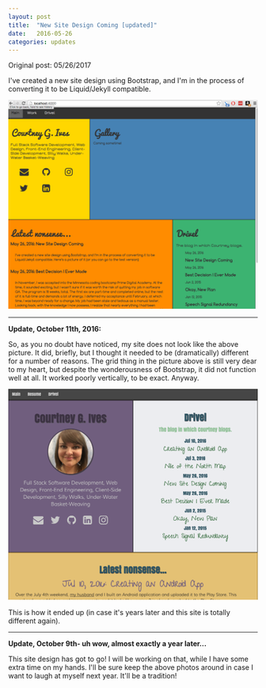 ```yaml
---
layout: post
title:  "New Site Design Coming [updated]"
date:   2016-05-26
categories: updates
---
```


Original post: 05/26/2017

I've created a new site design using Bootstrap, and I'm in the process of converting it to be Liquid/Jekyll compatible.

![new design](/images/boxy-design.png)

------

**Update, October 11th, 2016:**

So, as you no doubt have noticed, my site does not look like the above picture. It did, briefly, but I thought it needed to be (dramatically) different for a number of reasons. The grid thing in the picture above is still very dear to my heart, but despite the wonderousness of Bootstrap, it did not function well at all. It worked poorly vertically, to be exact. Anyway.

![actual design](/images/2016-actual-design.png)

This is how it ended up (in case it's years later and this site is totally different again).

------

**Update, October 9th- uh wow, almost exactly a year later...**

This site design has got to go! I will be working on that, while I have some extra time on my hands. I'll be sure keep the above photos around in case I want to laugh at myself next year. It'll be a tradition!
